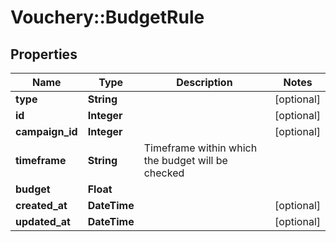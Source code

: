 # Vouchery::BudgetRule

## Properties
Name | Type | Description | Notes
------------ | ------------- | ------------- | -------------
**type** | **String** |  | [optional] 
**id** | **Integer** |  | [optional] 
**campaign_id** | **Integer** |  | [optional] 
**timeframe** | **String** | Timeframe within which the budget will be checked | 
**budget** | **Float** |  | 
**created_at** | **DateTime** |  | [optional] 
**updated_at** | **DateTime** |  | [optional] 


